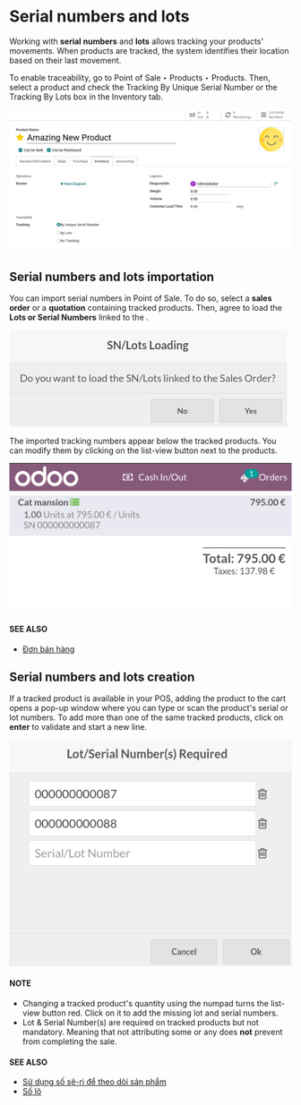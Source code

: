 # Serial numbers and lots

Working with **serial numbers** and **lots** allows tracking your products' movements. When products
are tracked, the system identifies their location based on their last movement.

To enable traceability, go to Point of Sale ‣ Products ‣ Products. Then,
select a product and check the Tracking By Unique Serial Number or the
Tracking By Lots box in the Inventory tab.

![Enable traceability settings](../../../../.gitbook/assets/product-form-traceability.png)

## Serial numbers and lots importation

You can import serial numbers in Point of Sale. To do so, select a **sales order** or a
**quotation** containing tracked products. Then, agree to load the **Lots or Serial Numbers** linked
to the .

![Pop-up window for serial number import](../../../../.gitbook/assets/importing-sn.png)

The imported tracking numbers appear below the tracked products. You can modify them by clicking on
the list-view button next to the products.

![Pop-up window for serial number import](../../../../.gitbook/assets/pos-sn-imported.png)

#### SEE ALSO
- [Đơn bán hàng](sales_order.md)

## Serial numbers and lots creation

If a tracked product is available in your POS, adding the product to the cart opens a pop-up window
where you can type or scan the product's serial or lot numbers. To add more than one of the same
tracked products, click on **enter** to validate and start a new line.

![adding new serial and lots numbers](../../../../.gitbook/assets/create-change-sn.png)

#### NOTE
- Changing a tracked product's quantity using the numpad turns the list-view button red. Click on
  it to add the missing lot and serial numbers.
- Lot & Serial Number(s) are required on tracked products but not
  mandatory. Meaning that not attributing some or any does **not** prevent from completing the
  sale.

#### SEE ALSO
- [Sử dụng số sê-ri để theo dõi sản phẩm](../../../inventory_and_mrp/inventory/product_management/product_tracking/serial_numbers.md)
- [Số lô](../../../inventory_and_mrp/inventory/product_management/product_tracking/lots.md)

